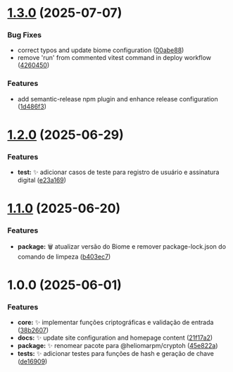 # [1.3.0](https://github.com/heliomarpm/cryptoh/compare/v1.2.0...v1.3.0) (2025-07-07)


### Bug Fixes

* correct typos and update biome configuration ([00abe88](https://github.com/heliomarpm/cryptoh/commit/00abe882299eda53a121d617683a7d0f81241348))
* remove 'run' from commented vitest command in deploy workflow ([4260450](https://github.com/heliomarpm/cryptoh/commit/42604506205703a1bfdaf017a5282f3e9858bd6c))


### Features

* add semantic-release npm plugin and enhance release configuration ([1d486f3](https://github.com/heliomarpm/cryptoh/commit/1d486f32f57d1ff51d3270427ec2cd82ba4cecd5))

# [1.2.0](https://github.com/heliomarpm/cryptoh/compare/v1.1.0...v1.2.0) (2025-06-29)


### Features

* **test:** :sparkles: adicionar casos de teste para registro de usuário e assinatura digital ([e23a169](https://github.com/heliomarpm/cryptoh/commit/e23a169f94d2d67775f9f02bd02b28bece9f29f7))

# [1.1.0](https://github.com/heliomarpm/cryptoh/compare/v1.0.0...v1.1.0) (2025-06-20)


### Features

* **package:** :wastebasket: atualizar versão do Biome e remover package-lock.json do comando de limpeza ([b403ec7](https://github.com/heliomarpm/cryptoh/commit/b403ec7f04d1383f5db2ff08d4c1e06c67364cb9))

# 1.0.0 (2025-06-01)


### Features

* **core:** :sparkles: implementar funções criptográficas e validação de entrada ([38b2607](https://github.com/heliomarpm/cryptoh/commit/38b26072412f0661a4358c4f91375e546672023c))
* **docs:** :sparkles: update site configuration and homepage content ([21f17a2](https://github.com/heliomarpm/cryptoh/commit/21f17a2080ed412121921e61542a961ae9db4e98))
* **package:** :sparkles: renomear pacote para @heliomarpm/cryptoh ([45e822a](https://github.com/heliomarpm/cryptoh/commit/45e822afef5dd7bb57ecf3315ba24658dd3b29c2))
* **tests:** :sparkles: adicionar testes para funções de hash e geração de chave ([de16909](https://github.com/heliomarpm/cryptoh/commit/de169095935394f587c9ce90e34a570d6df46983))
